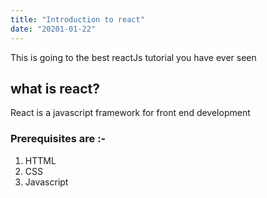 ```yaml
---
title: "Introduction to react"
date: "20201-01-22"
---
```


This is going to the best reactJs tutorial you have ever seen

## what is react?
React is a javascript framework for front end development

### Prerequisites are :-
1. HTTML
2. CSS
3. Javascript